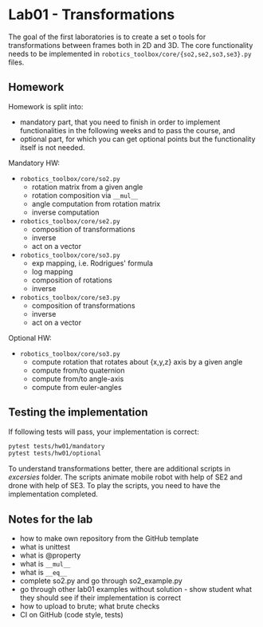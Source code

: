 # Lab01 - Transformations
The goal of the first laboratories is to create a set o tools for transformations between frames both in 2D and 3D.
The core functionality needs to be implemented in `robotics_toolbox/core/{so2,se2,so3,se3}.py` files.

## Homework
Homework is split into:
- mandatory part, that you need to finish in order to implement functionalities in the following weeks and to pass the course, and
- optional part, for which you can get optional points but the functionality itself is not needed.

Mandatory HW:
 - `robotics_toolbox/core/so2.py`
   - rotation matrix from a given angle
   - rotation composition via `__mul__`
   - angle computation from rotation matrix
   - inverse computation
 - `robotics_toolbox/core/se2.py`
   - composition of transformations
   - inverse
   - act on a vector
 - `robotics_toolbox/core/so3.py`
   - exp mapping, i.e. Rodrigues' formula
   - log mapping
   - composition of rotations
   - inverse 
 - `robotics_toolbox/core/se3.py`
   - composition of transformations
   - inverse
   - act on a vector

Optional HW:
 - `robotics_toolbox/core/so3.py`
   - compute rotation that rotates about {x,y,z} axis by a given angle
   - compute from/to quaternion
   - compute from/to angle-axis
   - compute from euler-angles

## Testing the implementation

If following tests will pass, your implementation is correct:
```bash
pytest tests/hw01/mandatory
pytest tests/hw01/optional
```

To understand transformations better, there are additional scripts in _excersies_ folder.
The scripts animate mobile robot with help of SE2 and drone with help of SE3. 
To play the scripts, you need to have the implementation completed.

## Notes for the lab

- how to make own repository from the GitHub template
- what is unittest
- what is @property
- what is `__mul__`
- what is `__eq__`
- complete so2.py and go through so2_example.py
- go through other lab01 examples without solution - show student what they should see if their implementation is correct
- how to upload to brute; what brute checks
- CI on GitHub (code style, tests)
